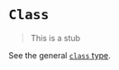 # `Class`

> This is a stub

See the general [`class` type][general-type-class].

[general-type-class]: ../../../types/class.md
